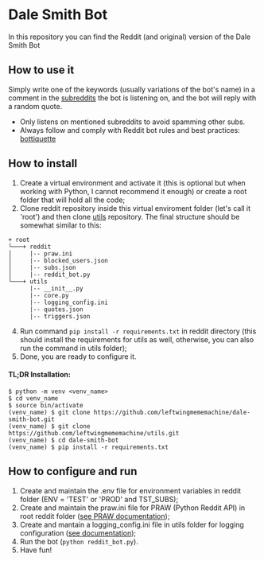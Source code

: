 # Dale Smith Bot

In this repository you can find the Reddit (and original) version of the Dale Smith Bot

## How to use it

Simply write one of the keywords (usually variations of the bot's name) in a comment in the [subreddits](subs.json) the bot is listening on, and the bot will reply with a random quote.

* Only listens on mentioned subreddits to avoid spamming other subs. 
* Always follow and comply with Reddit bot rules and best practices: [bottiquette](https://www.reddit.com/r/Bottiquette/wiki/bottiquette)

## How to install

1. Create a virtual environment and activate it (this is optional but when working with Python, I cannot recommend it enough) or create a root folder that will hold all the code;
2. Clone reddit repository inside this virtual enviroment folder (let's call it 'root') and then clone [utils](https://github.com/bobby-b-bot/utils.git) repository. The final structure should be somewhat similar to this:

```
+ root
└───+ reddit
│     |-- praw.ini 
│     |-- blocked_users.json
│     |-- subs.json
│     |-- reddit_bot.py
└───+ utils
      |-- __init__.py
      |-- core.py
      |-- logging_config.ini
      |-- quotes.json
      |-- triggers.json
```

4. Run command `pip install -r requirements.txt` in reddit directory (this should install the requirements for utils as well, otherwise, you can also run the command in utils folder);
5. Done, you are ready to configure it.

#### TL;DR Installation:

```
$ python -m venv <venv_name>
$ cd venv_name
$ source bin/activate
(venv_name) $ git clone https://github.com/leftwingmememachine/dale-smith-bot.git
(venv_name) $ git clone https://github.com/leftwingmememachine/utils.git
(venv_name) $ cd dale-smith-bot
(venv_name) $ pip install -r requirements.txt
```

## How to configure and run

1. Create and maintain the .env file for environment variables in reddit folder (ENV = 'TEST' or 'PROD' and TST_SUBS);
1. Create and maintain the praw.ini file for PRAW (Python Reddit API) in root reddit folder ([see PRAW documentation](https://praw.readthedocs.io/en/latest/getting_started/configuration/prawini.html));
1. Create and mantain a logging_config.ini file in utils folder for logging configuration ([see documentation](https://docs.python.org/3/library/logging.config.html#logging-config-fileformat));
1. Run the bot (`python reddit_bot.py`).
1. Have fun!
